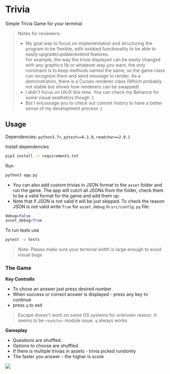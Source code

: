 # Trivia

Simple Trivia Game for your terminal

> Notes for reviewers:
> - My goal was to focus on implementation and structuring the program to be flexible, with isolated functionality to be able to easily upgrade/update/extend features. \
For example, the way the trivia displayed can be easily changed with any graphics lib or whatever way you want, the only constraint is to keep methods named the same, so the game class can recognize them and send message to render. As a demonstration, there is a Curses renderer class (Which probably not stable but shows how renderers can be swapped)
> - I didn't focus on UIUX this time. You can check my Behance for some visual aesthetics though :) 
> - But I encourage you to check out commit history to have a better sense of my development process :) 

## Usage
Dependencies: `python3.7+`, `pytest==6.1.0`, `readchar==2.0.1`

Install dependencies
```bash
pip3 install -r requirements.txt
```
Run
```bash
python3 app.py
```


- You can also add custom trivias in JSON format to the `asset` folder and run the game.
The app will cutch all JSONs from the folder, check them to be a valid format for the game and add them up.
- Note that if JSON is not valid it will be just skipped. To check the reason JSON is not valid write `True` for `asset_debug` in `src/config.py` file:
```python
debug=False
asset_debug=True
```

To run tests use
```bash
pytest -v tests
```

> Note: Please make sure your terminal width is large enough to avoid visual bugs

### The Game
__Key Controlls__ 
- To chose an answer just press desired number
- When success or correct answer is displayed - press any key to continue
- press `q` to exit
> Escape doesn't work on some OS systems for unknown reason. It seems to be `readchar` module issue. `q` always works

__Gameplay__
- Questions are shuffled.
- Options to choose are shuffled
- If there is multiple trivias in assets - trivia picked rundomly
- The faster you answer - the higher is score

![](./media/trivia_game.gif)
